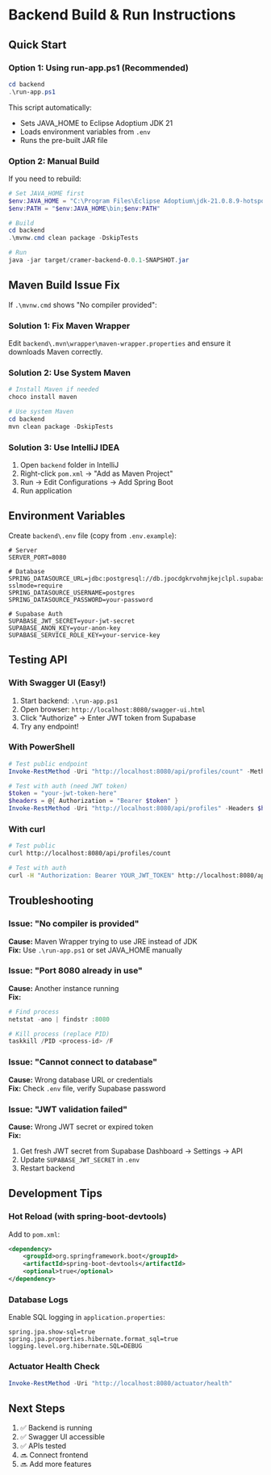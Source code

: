# Backend Build & Run Instructions

## Quick Start

### Option 1: Using run-app.ps1 (Recommended)

```powershell
cd backend
.\run-app.ps1
```

This script automatically:
- Sets JAVA_HOME to Eclipse Adoptium JDK 21
- Loads environment variables from `.env`
- Runs the pre-built JAR file

### Option 2: Manual Build

If you need to rebuild:

```powershell
# Set JAVA_HOME first
$env:JAVA_HOME = "C:\Program Files\Eclipse Adoptium\jdk-21.0.8.9-hotspot"
$env:PATH = "$env:JAVA_HOME\bin;$env:PATH"

# Build
cd backend
.\mvnw.cmd clean package -DskipTests

# Run
java -jar target/cramer-backend-0.0.1-SNAPSHOT.jar
```

## Maven Build Issue Fix

If `.\mvnw.cmd` shows "No compiler provided":

### Solution 1: Fix Maven Wrapper

Edit `backend\.mvn\wrapper\maven-wrapper.properties` and ensure it downloads Maven correctly.

### Solution 2: Use System Maven

```powershell
# Install Maven if needed
choco install maven

# Use system Maven
cd backend
mvn clean package -DskipTests
```

### Solution 3: Use IntelliJ IDEA

1. Open `backend` folder in IntelliJ
2. Right-click `pom.xml` → "Add as Maven Project"
3. Run → Edit Configurations → Add Spring Boot
4. Run application

## Environment Variables

Create `backend\.env` file (copy from `.env.example`):

```properties
# Server
SERVER_PORT=8080

# Database
SPRING_DATASOURCE_URL=jdbc:postgresql://db.jpocdgkrvohmjkejclpl.supabase.co:5432/postgres?sslmode=require
SPRING_DATASOURCE_USERNAME=postgres
SPRING_DATASOURCE_PASSWORD=your-password

# Supabase Auth
SUPABASE_JWT_SECRET=your-jwt-secret
SUPABASE_ANON_KEY=your-anon-key
SUPABASE_SERVICE_ROLE_KEY=your-service-key
```

## Testing API

### With Swagger UI (Easy!)

1. Start backend: `.\run-app.ps1`
2. Open browser: `http://localhost:8080/swagger-ui.html`
3. Click "Authorize" → Enter JWT token from Supabase
4. Try any endpoint!

### With PowerShell

```powershell
# Test public endpoint
Invoke-RestMethod -Uri "http://localhost:8080/api/profiles/count" -Method Get

# Test with auth (need JWT token)
$token = "your-jwt-token-here"
$headers = @{ Authorization = "Bearer $token" }
Invoke-RestMethod -Uri "http://localhost:8080/api/profiles" -Headers $headers -Method Get
```

### With curl

```bash
# Test public
curl http://localhost:8080/api/profiles/count

# Test with auth
curl -H "Authorization: Bearer YOUR_JWT_TOKEN" http://localhost:8080/api/profiles
```

## Troubleshooting

### Issue: "No compiler is provided"
**Cause:** Maven Wrapper trying to use JRE instead of JDK  
**Fix:** Use `.\run-app.ps1` or set JAVA_HOME manually

### Issue: "Port 8080 already in use"
**Cause:** Another instance running  
**Fix:** 
```powershell
# Find process
netstat -ano | findstr :8080

# Kill process (replace PID)
taskkill /PID <process-id> /F
```

### Issue: "Cannot connect to database"
**Cause:** Wrong database URL or credentials  
**Fix:** Check `.env` file, verify Supabase password

### Issue: "JWT validation failed"
**Cause:** Wrong JWT secret or expired token  
**Fix:** 
1. Get fresh JWT secret from Supabase Dashboard → Settings → API
2. Update `SUPABASE_JWT_SECRET` in `.env`
3. Restart backend

## Development Tips

### Hot Reload (with spring-boot-devtools)

Add to `pom.xml`:
```xml
<dependency>
    <groupId>org.springframework.boot</groupId>
    <artifactId>spring-boot-devtools</artifactId>
    <optional>true</optional>
</dependency>
```

### Database Logs

Enable SQL logging in `application.properties`:
```properties
spring.jpa.show-sql=true
spring.jpa.properties.hibernate.format_sql=true
logging.level.org.hibernate.SQL=DEBUG
```

### Actuator Health Check

```powershell
Invoke-RestMethod -Uri "http://localhost:8080/actuator/health"
```

## Next Steps

1. ✅ Backend is running
2. ✅ Swagger UI accessible
3. ✅ APIs tested
4. 🔜 Connect frontend
5. 🔜 Add more features
